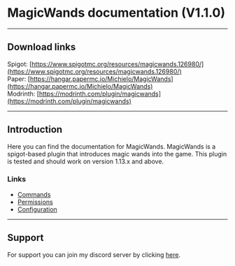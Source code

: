 <!-- { "sidebar": "_sidebar.md" } -->
# MagicWands documentation (V1.1.0)

---

## Download links
Spigot: [https://www.spigotmc.org/resources/magicwands.126980/](https://www.spigotmc.org/resources/magicwands.126980/) <br>
Paper: [https://hangar.papermc.io/Michielo/MagicWands](https://hangar.papermc.io/Michielo/MagicWands) <br>
Modrinth: [https://modrinth.com/plugin/magicwands](https://modrinth.com/plugin/magicwands)

---

## Introduction

Here you can find the documentation for MagicWands. MagicWands is a spigot-based plugin that introduces magic wands into the game. This plugin is tested and should work on version 1.13.x and above.


### Links

- [Commands](/MagicWands/commands.md)
- [Permissions](/MagicWands/permissions.md)
- [Configuration](/MagicWands/configuration.md) 

---

## Support

For support you can join my discord server by clicking [here](https://discord.gg/XkDPdEfcQJ).